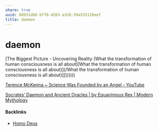 ```yaml
---
share: true
uuid: 68931db0-bff0-4263-a326-59a535128eef
title: daemon
---
```

# daemon
[The Biggest Picture - Uncovering Reality (What the transformation of human consciousness is all about|[What the transformation of human consciousness is all about)](/What the transformation of human consciousness is all about)]]))))))

[Terence McKenna ~ Science Was Founded by an Angel - YouTube](https://www.youtube.com/watch?v=8X6_0jJbcy0)

[Socrates’ Daemon and Ancient Oracles | by Equanimous Rex | Modern Mythology](https://modernmythology.net/socratess-daemon-and-ancient-oracles-c5c080641ae5)


#### Backlinks

* [Homo Deus](/2055ffd4-310b-4f0f-b7f8-61d91402650c)